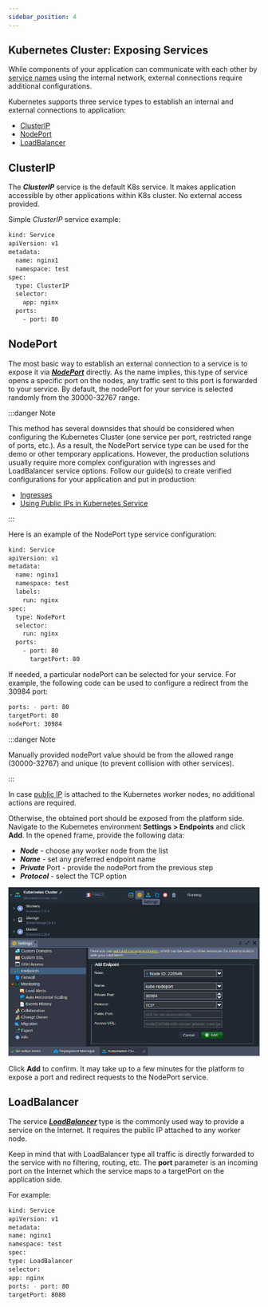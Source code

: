 ```yaml
---
sidebar_position: 4
---
```


## Kubernetes Cluster: Exposing Services

While components of your application can communicate with each other by [service names](https://cloudmydc.com/) using the internal network, external connections require additional configurations.

Kubernetes supports three service types to establish an internal and external connections to application:

- [ClusterIP](https://cloudmydc.com/)
- [NodePort](https://cloudmydc.com/)
- [LoadBalancer](https://cloudmydc.com/)

## ClusterIP

The **_ClusterIP_** service is the default K8s service. It makes application accessible by other applications within K8s cluster. No external access provided.

Simple _ClusterIP_ service example:

```bash
kind: Service
apiVersion: v1
metadata:
  name: nginx1
  namespace: test
spec:
  type: ClusterIP
  selector:
    app: nginx
  ports:
    - port: 80
```

## NodePort

The most basic way to establish an external connection to a service is to expose it via **_[NodePort](https://cloudmydc.com/)_** directly. As the name implies, this type of service opens a specific port on the nodes, any traffic sent to this port is forwarded to your service. By default, the nodePort for your service is selected randomly from the 30000-32767 range.

:::danger Note

This method has several downsides that should be considered when configuring the Kubernetes Cluster (one service per port, restricted range of ports, etc.). As a result, the NodePort service type can be used for the demo or other temporary applications. However, the production solutions usually require more complex configuration with ingresses and LoadBalancer service options. Follow our guide(s) to create verified configurations for your application and put in production:

- [Ingresses](https://cloudmydc.com/)
- [Using Public IPs in Kubernetes Service](https://cloudmydc.com/)

:::

Here is an example of the NodePort type service configuration:

```bash
kind: Service
apiVersion: v1
metadata:
  name: nginx1
  namespace: test
  labels:
    run: nginx
spec:
  type: NodePort
  selector:
    run: nginx
  ports:
    - port: 80
      targetPort: 80
```

If needed, a particular nodePort can be selected for your service. For example, the following code can be used to configure a redirect from the 30984 port:

```bash
ports: - port: 80
targetPort: 80
nodePort: 30984
```

:::danger Note

Manually provided nodePort value should be from the allowed range (30000-32767) and unique (to prevent collision with other services).

:::

In case [public IP](http://localhost:3000/docs/ApplicationSetting/External%20Access%20To%20Applications/Public%20IP) is attached to the Kubernetes worker nodes, no additional actions are required.

Otherwise, the obtained port should be exposed from the platform side. Navigate to the Kubernetes environment **Settings > Endpoints** and click **Add**. In the opened frame, provide the following data:

- **_Node_** - choose any worker node from the list
- **_Name_** - set any preferred endpoint name
- **_Private_** Port - provide the nodePort from the previous step
- **_Protocol_** - select the TCP option

<div style={{
    display:'flex',
    justifyContent: 'center',
    margin: '0 0 1rem 0'
}}>

![Locale Dropdown](./img/ExposingServices/01-endpoint-to-expose-kubernetes-service.png)

</div>

Click **Add** to confirm. It may take up to a few minutes for the platform to expose a port and redirect requests to the NodePort service.

## LoadBalancer

The service **_[LoadBalancer](https://cloudmydc.com/)_** type is the commonly used way to provide a service on the Internet. It requires the public IP attached to any worker node.

Keep in mind that with LoadBalancer type all traffic is directly forwarded to the service with no filtering, routing, etc. The **port** parameter is an incoming port on the Internet which the service maps to a targetPort on the application side.

For example:

```bash
kind: Service
apiVersion: v1
metadata:
name: nginx1
namespace: test
spec:
type: LoadBalancer
selector:
app: nginx
ports: - port: 80
targetPort: 8080
```
